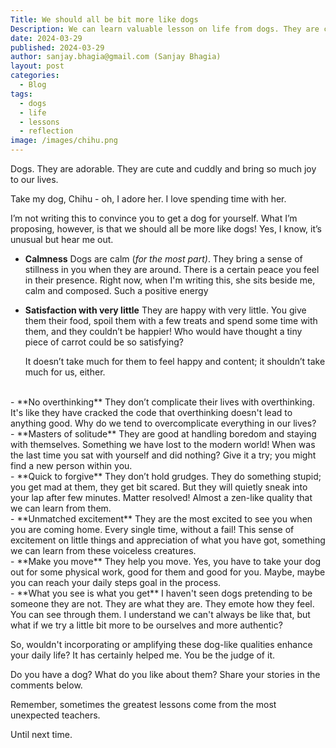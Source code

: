 ```yaml
---
Title: We should all be bit more like dogs
Description: We can learn valuable lesson on life from dogs. They are calm, satisfied with very little, don't overthink, masters of solitude, quick to forgive, unmatched excitement, make you move, what you see is what you get.
date: 2024-03-29
published: 2024-03-29
author: sanjay.bhagia@gmail.com (Sanjay Bhagia)
layout: post
categories:
  - Blog
tags:
  - dogs
  - life
  - lessons
  - reflection
image: /images/chihu.png
---
```


Dogs. They are adorable. They are cute and cuddly and bring so much joy to our lives. 

Take my dog, Chihu - oh, I adore her. I love spending time with her. 

I’m not writing this to convince you to get a dog for yourself. What I’m proposing, however, is that we should all be more like dogs!
Yes, I know, it’s unusual but hear me out.
- **Calmness**
    Dogs are calm (*for the most part)*. They bring a sense of stillness in you when they are around. There is a certain peace you feel in their presence. Right now, when I'm writing this, she sits beside me, calm and composed. Such a positive energy
  <br/>
- **Satisfaction with very little**
  They are happy with very little. You give them their food, spoil them with a few treats and spend some time with them, and they couldn’t be happier! Who would have thought a tiny piece of carrot could be so satisfying?
  
  It doesn’t take much for them to feel happy and content; it shouldn’t take much for us, either.
<br/>
- **No overthinking**
  They don’t complicate their lives with overthinking. It's like they have cracked the code that overthinking doesn't lead to anything good. Why do we tend to overcomplicate everything in our lives?
  <br/>
- **Masters of solitude**
  They are good at handling boredom and staying with themselves. Something we have lost to the modern world! When was the last time you sat with yourself and did nothing? Give it a try; you might find a new person within you.
  <br/>
- **Quick to forgive**
  They don’t hold grudges. 
  They do something stupid; you get mad at them, they get bit scared. But they will quietly sneak into your lap after few minutes. Matter resolved!
  Almost a zen-like quality that we can learn from them.
  <br/>
- **Unmatched excitement**
  They are the most excited to see you when you are coming home. Every single time, without a fail!
  This sense of excitement on little things and appreciation of what you have got, something we can learn from these voiceless creatures.
  <br/> 
- **Make you move**
  They help you move. Yes, you have to take your dog out for some physical work, good for them and good for you. Maybe, maybe you can reach your daily steps goal in the process. 
  <br/>
- **What you see is what you get**
  I haven't seen dogs pretending to be someone they are not. They are what they are. They emote how they feel. You can see through them.
  I understand we can't always be like that, but what if we try a little bit more to be ourselves and more authentic?



So, wouldn't incorporating or amplifying these dog-like qualities enhance your daily life? It has certainly helped me. You be the judge of it.

Do you have a dog? What do you like about them? Share your stories in the comments below.


Remember, sometimes the greatest lessons come from the most unexpected teachers.


Until next time.